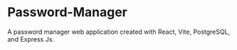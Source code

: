 # Password-Manager
A password manager web application created with React, Vite, PostgreSQL, and Express Js.
